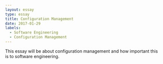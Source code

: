 ```yaml
---
layout: essay
type: essay
title: Configuration Management
date: 2017-01-29
labels:
  - Software Engineering
  - Configuration Management
---
```



This essay will be about configuration management and how important this is to software engineering. 
